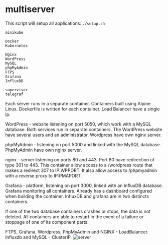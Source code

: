 # multiserver
This script will setup all applications: `./setup.sh`
```
minikube
```
```
Docker
Kubernetes
```
```
Nginx
WordPress
MySQL
phpMyAdmin
FTPS
Grafana
InfluxDB
```
```
supervisor
telegraf
```
Each server runs in a separate container. Containers built using Alpine Linux. Dockerfile is written for each container. Load Balancer have a single ip. 

WordPress - website listening on port 5050, which work with a MySQL database. Both services run in separate containers. The WordPress website have several users and an administrator. Wordpress have own nginx server.

phpMyAdmin - listening on port 5000 and linked with the MySQL database. PhpMyAdmin have own nginx server.

nginx - server listening on ports 80 and 443. Port 80 have redirection of type 301 to 443.
This container allow access to a /wordpress route that makes a redirect 307 to IP:WPPORT.
It also allow access to /phpmyadmin with a reverse proxy to IP:PMAPORT.

Grafana - platform, listening on port 3000, linked with an InfluxDB database. Grafana monitoring all containers. Already has a dashboard configured when building the container. InfluxDB and grafana are in two distincts containers.

If one of the two database containers crashes or stops, the data is not deleted. All containers are able to restart in the event of a failure or stoppage of one of its component parts.  

FTPS, Grafana, Wordpress, PhpMyAdmin and NGINX - LoadBalancer. Influxdb and MySQL - ClusterIP.
![server](https://github.com/hyoghurt/services/raw/master/server.png)
